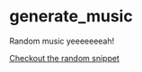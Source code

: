 # generate_music

Random music yeeeeeeeah!

[Checkout the random snippet](https://polygonart6777.github.io/generate_music/)
